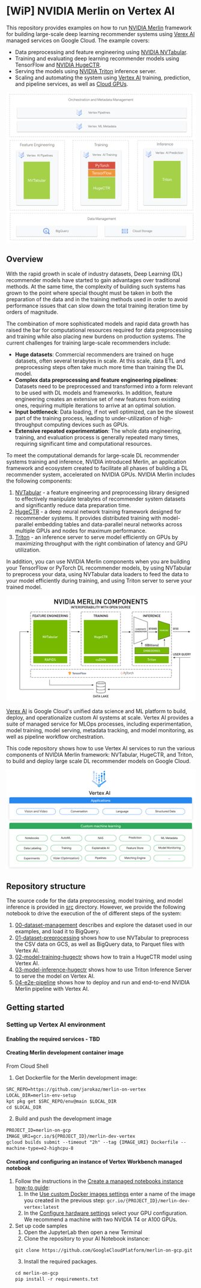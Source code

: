 # [WiP] NVIDIA Merlin on Vertex AI

This repository provides examples on how to run [NVIDIA Merlin](https://developer.nvidia.com/nvidia-merlin) framework for building large-scale deep learning recommender systems using [Verex AI](https://cloud.google.com/vertex-ai) managed services on Google Cloud. The example covers:

* Data preprocessing and feature engineering using [NVIDIA NVTabular](https://developer.nvidia.com/nvidia-merlin/nvtabular).
* Training and evaluating deep learning recommender models using TensorFlow and [NVIDIA HugeCTR](https://developer.nvidia.com/nvidia-merlin/hugectr).
* Serving the models using [NVIDIA Triton](https://developer.nvidia.com/nvidia-triton-inference-server) inference server.
* Scaling and automating the system using [Vertex AI](https://cloud.google.com/vertex-ai) training, prediction, and pipeline services, as well as [Cloud GPUs](https://cloud.google.com/gpu). 


![NVIDIA Merlin](images/overview.png)



## Overview

With the rapid growth in scale of industry datasets, Deep Learning (DL) recommender models have started to gain advantages over traditional methods. At the same time, the complexity of building such systems has grown to the point where special thought must be taken in both the preparation of the data and in the training methods used in order to avoid performance issues that can slow down the total training iteration time by orders of magnitude.

The combination of more sophisticated models and rapid data growth has raised the bar for computational resources required for data preprocessing and training while also placing new burdens on production systems. The current challenges for training large-scale recommenders include:

* **Huge datasets**: Commercial recommenders are trained on huge datasets, often several terabytes in scale. At this scale, data ETL and preprocessing steps often take much more time than training the DL model.
* **Complex data preprocessing and feature engineering pipelines**: Datasets need to be preprocessed and transformed into a form relevant to be used with DL models and frameworks. In addition, feature engineering creates an extensive set of new features from existing ones, requiring multiple iterations to arrive at an optimal solution.
* **Input bottleneck**: Data loading, if not well optimized, can be the slowest part of the training process, leading to under-utilization of high-throughput computing devices such as GPUs.
* **Extensive repeated experimentation**: The whole data engineering, training, and evaluation process is generally repeated many times, requiring significant time and computational resources.

To meet the computational demands for large-scale DL recommender systems training and inference, NVIDIA introduced Merlin, an application framework and ecosystem created to facilitate all phases of building a DL recommender system, accelerated on NVIDIA GPUs. NVIDIA Merlin includes the following components:

1. [NVTabular](https://developer.nvidia.com/nvidia-merlin/nvtabular) - a feature engineering and preprocessing library designed to effectively manipulate terabytes of recommender system datasets and significantly reduce data preparation time.
2. [HugeCTR](https://developer.nvidia.com/nvidia-merlin/hugectr) -  a deep neural network training framework designed for recommender systems. It provides distributed training with model-parallel embedding tables and data-parallel neural networks across multiple GPUs and nodes for maximum performance.
3. [Triton](https://developer.nvidia.com/nvidia-triton-inference-server) - an inference server to serve model efficiently on GPUs by maximizing throughput with the right combination of latency and GPU utilization.

In addition, you can use NVIDIA Merlin components when you are building your TensorFlow or PyTorch DL recommender models, by using NVTabular to preprocess your data, using NVTabular data loaders to feed the data to your model efficiently during training, and using Triton server to serve your trained model.

![NVIDIA Merlin](images/nvidia-merlin.png)


[Verex AI](https://cloud.google.com/vertex-ai) is Google Cloud's unified data science and ML platform to build, deploy, and operationalize custom AI systems at scale.
Vertex AI provides a suite of managed service for MLOps processes, including experimentation, model training, model serving, metadata tracking, and model monitoring,
as well as pipeline workflow orchestration. 

This code repository shows how to use Vertex AI services to run the various components of NVIDIA Merlin framework: NVTabular, HugeCTR, and Triton, to build and deploy large scale DL recommender models on Google Cloud.

![NVIDIA Merlin](images/vertexai_componentes.png)


## Repository structure

The source code for the data preprocessing, model training, and model inference is provided in [src](src) directory. However, we provide the following notebook 
to drive the execution of the of different steps of the system:

1. [00-dataset-management](00-dataset-management.ipynb) describes and explore the dataset used in our examples, and load it to BigQuery.
2. [01-dataset-preprocessing](01-dataset-preprocessing.ipynb) shows how to use NVTabular to preprocess the CSV data on GCS, as well as BigQuery data, to Parquet files with Vertex AI. 
3. [02-model-training-hugectr](02-model-training-hugectr.ipynb) shows how to train a HugeCTR model using Vertex AI. 
4. [03-model-inference-hugectr](03-model-inference-triton.ipynb) shows how to use Triton Inference Server to serve the model on Vertex AI.
5. [04-e2e-pipeline](04-e2e-pipeline.ipynb) shows how to deploy and run and end-to-end NVIDIA Merlin pipeline with Vertex AI.


## Getting started
### Setting up Vertex AI environment
#### Enabling the required services - TBD
#### Creating Merlin development container image
From Cloud Shell

1. Get Dockerfile for the Merlin development image:
```
SRC_REPO=https://github.com/jarokaz/merlin-on-vertex
LOCAL_DIR=merlin-env-setup
kpt pkg get $SRC_REPO/env@main $LOCAL_DIR
cd $LOCAL_DIR
```
2. Build and push the development image
```
PROJECT_ID=merlin-on-gcp
IMAGE_URI=gcr.io/${PROJECT_ID}/merlin-dev-vertex
gcloud builds submit --timeout "2h" --tag {IMAGE_URI} Dockerfile --machine-type=e2-highcpu-8
```

#### Creating and configuring an instance of Vertex Workbench managed notebook

1. Follow the instructions in the [Create a managed notebooks instance how-to guide](https://cloud.google.com/vertex-ai/docs/workbench/managed/create-instance):
    1. In the [Use custom Docker images settings](https://cloud.google.com/vertex-ai/docs/workbench/managed/create-instance#expandable-2) enter a name of the image you created in the previous step: `gcr.io/{PROJECT_ID}/merlin-dev-vertex:latest`
    2. In the [Configure hardware settings](https://cloud.google.com/vertex-ai/docs/workbench/managed/create-instance#expandable-3) select your GPU configuration. We recommend a machine with two NVIDIA T4 or A100 GPUs. 
2. Set up code samples
    1. Open the JupyterLab then open a new Terminal
    2. Clone the repository to your AI Notebook instance:
    ```
    git clone https://github.com/GoogleCloudPlatform/merlin-on-gcp.git
    ```
    3. Install the required packages.
    ```
    cd merlin-on-gcp
    pip install -r requirements.txt
    ```

